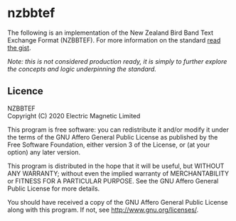 # nzbbtef

The following is an implementation of the New Zealand Bird Band Text Exchange Format (NZBBTEF).
For more information on the standard [read the gist](https://gist.github.com/georgemoon/0c06e7ad0004ae9c47dd4ac0e1b425d5).

_Note: this is not considered production ready, it is simply to further explore the concepts and logic underpinning the standard._

## Licence

NZBBTEF  
Copyright (C) 2020 Electric Magnetic Limited

This program is free software: you can redistribute it and/or modify it under the terms of the GNU Affero General Public License as published by the Free Software Foundation, either version 3 of the License, or (at your option) any later version.

This program is distributed in the hope that it will be useful, but WITHOUT ANY WARRANTY; without even the implied warranty of MERCHANTABILITY or FITNESS FOR A PARTICULAR PURPOSE. See the GNU Affero General Public License for more details.

You should have received a copy of the GNU Affero General Public License along with this program. If not, see http://www.gnu.org/licenses/.
